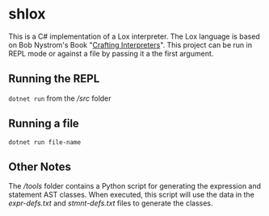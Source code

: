 # shlox
This is a C# implementation of a Lox interpreter. The Lox language is based on Bob Nystrom's Book "[Crafting Interpreters](http://craftinginterpreters.com/introduction.html)". This project can be run in REPL mode or against a file by passing it a the first argument.

## Running the REPL
`dotnet run` from the _/src_ folder

## Running a file
`dotnet run file-name`

## Other Notes
The _/tools_ folder contains a Python script for generating the expression and statement AST classes. When executed, this script will use the data in the _expr-defs.txt_ and _stmnt-defs.txt_ files to generate the classes.
